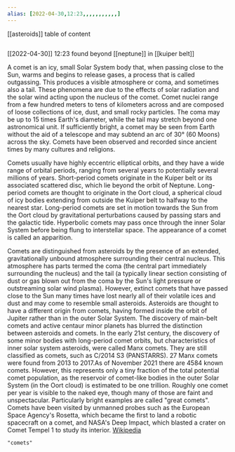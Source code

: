 ```yaml
---
alias: [2022-04-30,12:23,,,,,,,,,,,]
---
```

[[asteroids]]
table of content
```toc
```

[[2022-04-30]] 12:23
found beyond [[neptune]] in [[kuiper belt]]

A comet is an icy, small Solar System body that, when passing close to the Sun, warms and begins to release gases, a process that is called outgassing. This produces a visible atmosphere or coma, and sometimes also a tail. These phenomena are due to the effects of solar radiation and the solar wind acting upon the nucleus of the comet. Comet nuclei range from a few hundred meters to tens of kilometers across and are composed of loose collections of ice, dust, and small rocky particles. The coma may be up to 15 times Earth's diameter, while the tail may stretch beyond one astronomical unit. If sufficiently bright, a comet may be seen from Earth without the aid of a telescope and may subtend an arc of 30° (60 Moons) across the sky. Comets have been observed and recorded since ancient times by many cultures and religions.

Comets usually have highly eccentric elliptical orbits, and they have a wide range of orbital periods, ranging from several years to potentially several millions of years. Short-period comets originate in the Kuiper belt or its associated scattered disc, which lie beyond the orbit of Neptune. Long-period comets are thought to originate in the Oort cloud, a spherical cloud of icy bodies extending from outside the Kuiper belt to halfway to the nearest star. Long-period comets are set in motion towards the Sun from the Oort cloud by gravitational perturbations caused by passing stars and the galactic tide. Hyperbolic comets may pass once through the inner Solar System before being flung to interstellar space. The appearance of a comet is called an apparition.

Comets are distinguished from asteroids by the presence of an extended, gravitationally unbound atmosphere surrounding their central nucleus. This atmosphere has parts termed the coma (the central part immediately surrounding the nucleus) and the tail (a typically linear section consisting of dust or gas blown out from the coma by the Sun's light pressure or outstreaming solar wind plasma). However, extinct comets that have passed close to the Sun many times have lost nearly all of their volatile ices and dust and may come to resemble small asteroids. Asteroids are thought to have a different origin from comets, having formed inside the orbit of Jupiter rather than in the outer Solar System. The discovery of main-belt comets and active centaur minor planets has blurred the distinction between asteroids and comets. In the early 21st century, the discovery of some minor bodies with long-period comet orbits, but characteristics of inner solar system asteroids, were called Manx comets. They are still classified as comets, such as C/2014 S3 (PANSTARRS). 27 Manx comets were found from 2013 to 2017.As of November 2021 there are 4584 known comets. However, this represents only a tiny fraction of the total potential comet population, as the reservoir of comet-like bodies in the outer Solar System (in the Oort cloud) is estimated to be one trillion. Roughly one comet per year is visible to the naked eye, though many of those are faint and unspectacular. Particularly bright examples are called "great comets". Comets have been visited by unmanned probes such as the European Space Agency's Rosetta, which became the first to land a robotic spacecraft on a comet, and NASA's Deep Impact, which blasted a crater on Comet Tempel 1 to study its interior.
[Wikipedia](https://en.wikipedia.org/wiki/Comet)
```query
"comets"
```